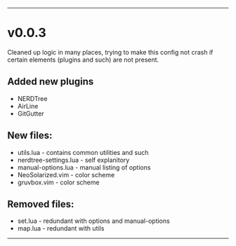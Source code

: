 _______________________________________________________________________________
# v0.0.3
Cleaned up logic in many places, trying to make this config not crash if
certain elements (plugins and such) are not present.

## Added new plugins
- NERDTree
- AirLine
- GitGutter

## New files:
- utils.lua - contains common utilities and such
- nerdtree-settings.lua - self explanitory
- manual-options.lua - manual listing of options
- NeoSolarized.vim - color scheme
- gruvbox.vim - color scheme

## Removed files:
- set.lua - redundant with options and manual-options
- map.lua - redundant with utils
_______________________________________________________________________________
